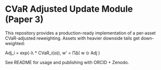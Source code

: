 # CVaR Adjusted Update Module (Paper 3)

This repository provides a production-ready implementation of a per-asset CVaR-adjusted reweighting. Assets with heavier downside tails get down-weighted:

Adj_i = exp(-λ * CVaR_i(α)),    w' = ΠΔ( w ⊙ Adj )

See README for usage and publishing with ORCID + Zenodo.
